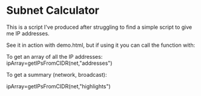 
# Subnet Calculator


This is a script I've produced after struggling to find a simple script to give me IP addresses.

See it in action with demo.html, but if using it you can call the function with:

To get an array of all the IP addresses:
ipArray=getIPsFromCIDR(net,"addresses")

To get a summary (network, broadcast):

ipArray=getIPsFromCIDR(net,"highlights")
